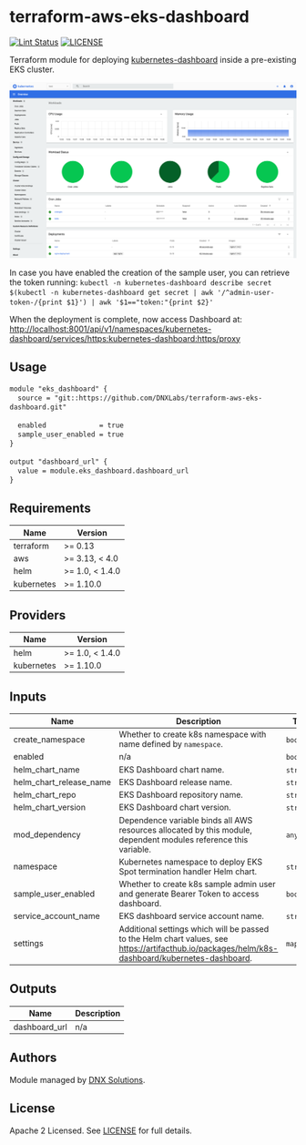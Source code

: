 # terraform-aws-eks-dashboard

[![Lint Status](https://github.com/DNXLabs/terraform-aws-eks-dashboard/workflows/Lint/badge.svg)](https://github.com/DNXLabs/terraform-aws-eks-dashboard/actions)
[![LICENSE](https://img.shields.io/github/license/DNXLabs/terraform-aws-eks-dashboard)](https://github.com/DNXLabs/terraform-aws-eks-dashboard/blob/master/LICENSE)

Terraform module for deploying [kubernetes-dashboard](https://github.com/kubernetes/dashboard)  inside a pre-existing EKS cluster.

![Dashboard UI workloads page](images/dashboard-ui.png)

In case you have enabled the creation of the sample user, you can retrieve the token running:
`kubectl -n kubernetes-dashboard describe secret $(kubectl -n kubernetes-dashboard get secret | awk '/^admin-user-token-/{print $1}') | awk '$1=="token:"{print $2}'`

When the deployment is complete, now access Dashboard at:
[http://localhost:8001/api/v1/namespaces/kubernetes-dashboard/services/https:kubernetes-dashboard:https/proxy](http://localhost:8001/api/v1/namespaces/kubernetes-dashboard/services/https:kubernetes-dashboard:https/proxy)

## Usage
```
module "eks_dashboard" {
  source = "git::https://github.com/DNXLabs/terraform-aws-eks-dashboard.git"

  enabled             = true
  sample_user_enabled = true
}

output "dashboard_url" {
  value = module.eks_dashboard.dashboard_url
}
```

<!--- BEGIN_TF_DOCS --->

## Requirements

| Name | Version |
|------|---------|
| terraform | >= 0.13 |
| aws | >= 3.13, < 4.0 |
| helm | >= 1.0, < 1.4.0 |
| kubernetes | >= 1.10.0 |

## Providers

| Name | Version |
|------|---------|
| helm | >= 1.0, < 1.4.0 |
| kubernetes | >= 1.10.0 |

## Inputs

| Name | Description | Type | Default | Required |
|------|-------------|------|---------|:--------:|
| create\_namespace | Whether to create k8s namespace with name defined by `namespace`. | `bool` | `true` | no |
| enabled | n/a | `bool` | `true` | no |
| helm\_chart\_name | EKS Dashboard chart name. | `string` | `"kubernetes-dashboard"` | no |
| helm\_chart\_release\_name | EKS Dashboard release name. | `string` | `"kubernetes-dashboard"` | no |
| helm\_chart\_repo | EKS Dashboard repository name. | `string` | `"https://kubernetes.github.io/dashboard"` | no |
| helm\_chart\_version | EKS Dashboard chart version. | `string` | `"4.0.0"` | no |
| mod\_dependency | Dependence variable binds all AWS resources allocated by this module, dependent modules reference this variable. | `any` | `null` | no |
| namespace | Kubernetes namespace to deploy EKS Spot termination handler Helm chart. | `string` | `"kubernetes-dashboard"` | no |
| sample\_user\_enabled | Whether to create k8s sample admin user and generate Bearer Token to access dashboard. | `bool` | `false` | no |
| service\_account\_name | EKS dashboard service account name. | `string` | `"kubernetes-dashboard"` | no |
| settings | Additional settings which will be passed to the Helm chart values, see https://artifacthub.io/packages/helm/k8s-dashboard/kubernetes-dashboard. | `map(any)` | `{}` | no |

## Outputs

| Name | Description |
|------|-------------|
| dashboard\_url | n/a |

<!--- END_TF_DOCS --->

## Authors

Module managed by [DNX Solutions](https://github.com/DNXLabs).

## License

Apache 2 Licensed. See [LICENSE](https://github.com/DNXLabs/terraform-aws-eks-dashboard/blob/master/LICENSE) for full details.